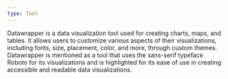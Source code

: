```yaml
---
type: Tool
---
```


Datawrapper is a data visualization tool used for creating charts, maps, and tables. It allows users to customize various aspects of their visualizations, including fonts, size, placement, color, and more, through custom themes. Datawrapper is mentioned as a tool that uses the sans-serif typeface Roboto for its visualizations and is highlighted for its ease of use in creating accessible and readable data visualizations.